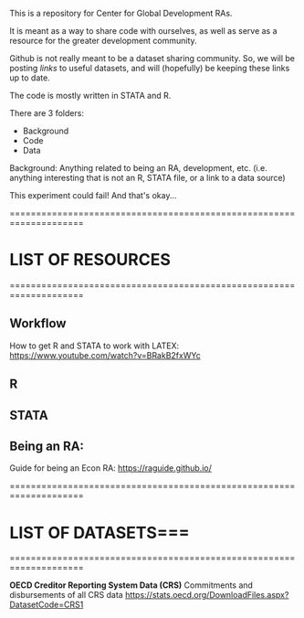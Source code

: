This is a repository for Center for Global Development RAs.

It is meant as a way to share code with ourselves, as well as serve as a resource for the greater development community. 

Github is not really meant to be a dataset sharing community. 
So, we will be posting *links* to useful datasets, and will (hopefully) be keeping these links up to date.

The code is mostly written in STATA and R. 

There are 3 folders:
 - Background
 - Code
 - Data

Background: Anything related to being an RA, development, etc. (i.e. anything interesting that is not an R, STATA file, or a link to a data source)

This experiment could fail! And that's okay...

====================================================================
# LIST OF RESOURCES
====================================================================

## Workflow

How to get R and STATA to work with LATEX:
https://www.youtube.com/watch?v=BRakB2fxWYc

## R

## STATA

## Being an RA:

Guide for being an Econ RA:
https://raguide.github.io/

====================================================================
# LIST OF DATASETS===
====================================================================

**OECD Creditor Reporting System Data (CRS)**
Commitments and disbursements of all CRS data
https://stats.oecd.org/DownloadFiles.aspx?DatasetCode=CRS1












